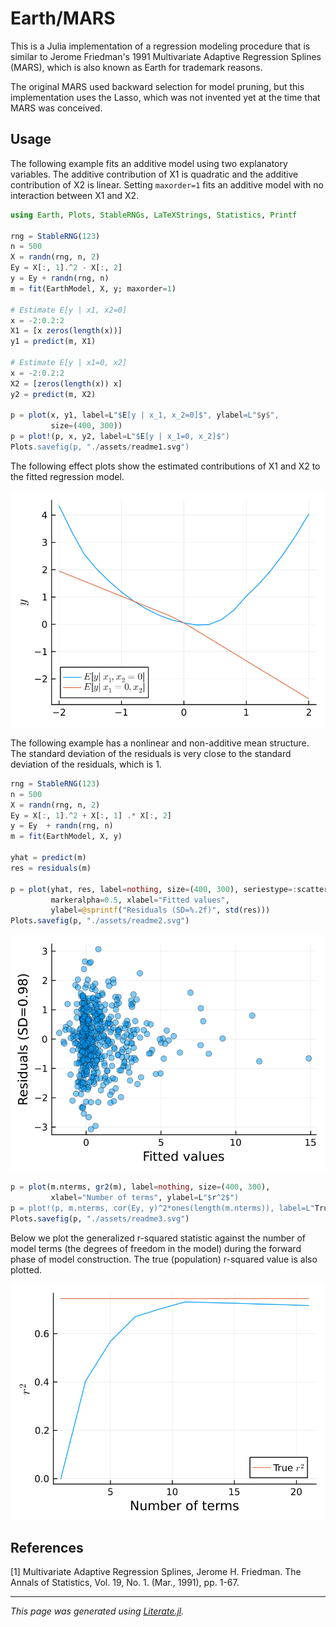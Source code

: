 # Earth/MARS

This is a Julia implementation of a regression modeling procedure that
is similar to Jerome Friedman's 1991 Multivariate Adaptive Regression
Splines (MARS), which is also known as Earth for trademark reasons.

The original MARS used backward selection for model pruning, but this
implementation uses the Lasso, which was not invented yet at the time
that MARS was conceived.

## Usage

The following example fits an additive model using two explanatory
variables.  The additive contribution of X1 is quadratic and the
additive contribution of X2 is linear.  Setting `maxorder=1`
fits an additive model with no interaction between X1 and X2.

````julia
using Earth, Plots, StableRNGs, LaTeXStrings, Statistics, Printf

rng = StableRNG(123)
n = 500
X = randn(rng, n, 2)
Ey = X[:, 1].^2 - X[:, 2]
y = Ey + randn(rng, n)
m = fit(EarthModel, X, y; maxorder=1)

# Estimate E[y | x1, x2=0]
x = -2:0.2:2
X1 = [x zeros(length(x))]
y1 = predict(m, X1)

# Estimate E[y | x1=0, x2]
x = -2:0.2:2
X2 = [zeros(length(x)) x]
y2 = predict(m, X2)

p = plot(x, y1, label=L"$E[y | x_1, x_2=0]$", ylabel=L"$y$",
         size=(400, 300))
p = plot!(p, x, y2, label=L"$E[y | x_1=0, x_2]$")
Plots.savefig(p, "./assets/readme1.svg")
````

The following effect plots show the estimated contributions
of X1 and X2 to the fitted regression model.

![Example plot 1](assets/readme1.svg)

The following example has a nonlinear and non-additive
mean structure. The standard deviation of the residuals
is very close to the standard deviation of the residuals,
which is 1.

````julia
rng = StableRNG(123)
n = 500
X = randn(rng, n, 2)
Ey = X[:, 1].^2 + X[:, 1] .* X[:, 2]
y = Ey  + randn(rng, n)
m = fit(EarthModel, X, y)

yhat = predict(m)
res = residuals(m)

p = plot(yhat, res, label=nothing, size=(400, 300), seriestype=:scatter,
         markeralpha=0.5, xlabel="Fitted values",
         ylabel=@sprintf("Residuals (SD=%.2f)", std(res)))
Plots.savefig(p, "./assets/readme2.svg")
````

![Example plot 2](assets/readme2.svg)

````julia
p = plot(m.nterms, gr2(m), label=nothing, size=(400, 300),
         xlabel="Number of terms", ylabel=L"$r^2$")
p = plot!(p, m.nterms, cor(Ey, y)^2*ones(length(m.nterms)), label=L"True $r^2$")
Plots.savefig(p, "./assets/readme3.svg")
````

Below we plot the generalized r-squared statistic against the number of
model terms (the degrees of freedom in the model) during the forward
phase of model construction.  The true (population) r-squared value is
also plotted.

![Example plot 3](assets/readme3.svg)

## References

[1] Multivariate Adaptive Regression Splines, Jerome H. Friedman.
The Annals of Statistics, Vol. 19, No. 1. (Mar., 1991), pp. 1-67.

---

*This page was generated using [Literate.jl](https://github.com/fredrikekre/Literate.jl).*

